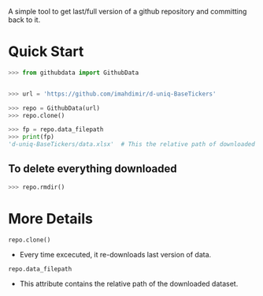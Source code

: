 A simple tool to get last/full version of a github repository and committing
back to
it.

# Quick Start

```python
>>> from githubdata import GithubData


>>> url = 'https://github.com/imahdimir/d-uniq-BaseTickers'

>>> repo = GithubData(url) 
>>> repo.clone()

>>> fp = repo.data_filepath
>>> print(fp)
'd-uniq-BaseTickers/data.xlsx'  # This the relative path of downloaded dataset
```

## To delete everything downloaded

```python
>>> repo.rmdir()
```

# More Details

`repo.clone()`

- Every time excecuted, it re-downloads last version of data.

`repo.data_filepath`

- This attribute contains the relative path of the downloaded dataset.